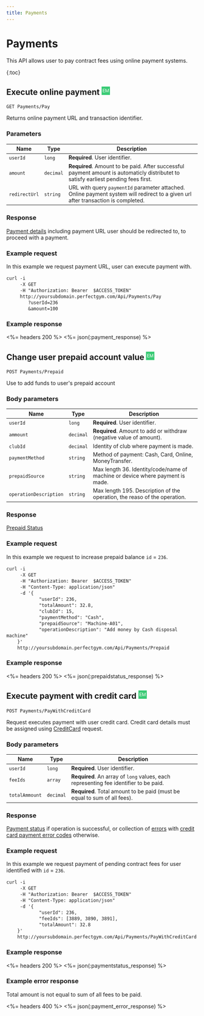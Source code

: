 ```yaml
---
title: Payments
---
```


# Payments

This API allows user to pay contract fees using online payment systems.

{:toc}



## Execute online payment ![alt text][EM]

    GET Payments/Pay

Returns online payment URL and transaction identifier.


### Parameters

Name      	   | Type  	   | Description
---------------|-----------|--------------------
`userId`  	   |`long`     | **Required**. User identifier.
`amount`  	   |`decimal`  | **Required**. Amount to be paid. After successful payment amount is automaticly distributet to satisfy earliest pending fees first.
`redirectUrl`  |`string`   | URL with query `paymentId` parameter attached. Online payment system will redirect to a given url after transaction is completed. 


### Response

[Payment details][PaymentDetails] including payment URL user should be redirected to, to proceed with a payment.



### Example request

In this example we request payment URL, user can execute payment with.

``` command-line
curl -i 
     -X GET 
     -H "Authorization: Bearer  $ACCESS_TOKEN"  
     http://yoursubdomain.perfectgym.com/Api/Payments/Pay
     	?userId=236
     	&amount=100
```


### Example response

<%= headers 200 %>
<%= json(:payment_response) %>



## Change user prepaid account value ![alt text][EM]

    POST Payments/Prepaid

Use to add funds to user's prepaid account 

### Body parameters

Name 	     	    	| Type  	| Description
------------------------|-----------|--------------------
`userId`  	   			|`long`     | **Required**. User identifier.
`ammount`  				|`decimal`  | **Required**. Amount to add or withdraw (negative value of amount).
`clubId`				|`decimal`	| Identity of club where payment is made.
`paymentMethod`			|`string`	| Method of payment: Cash, Card, Online, MoneyTransfer.
`prepaidSource`			|`string`	| Max length  36. Identity/code/name of machine or device where payment is made.
`operationDescription`	|`string`	| Max length 195. Description of the operation, the reaso of the operation.


### Response

[Prepaid Status][PrepaidStatus] 



### Example request

In this example we request to increase prepaid balance `id` = `236`.

``` command-line
curl -i 
     -X GET 
     -H "Authorization: Bearer  $ACCESS_TOKEN"  
     -H "Content-Type: application/json" 
     -d '{
        	"userId": 236,        	
    		"totalAmount": 32.8,
			"clubId": 15,
			"paymentMethod": "Cash",
			"prepaidSource": "Machine-A01",
			"operationDescription": "Add money by Cash disposal machine"
    }' 
    http://yoursubdomain.perfectgym.com/Api/Payments/Prepaid     	
```


### Example response

<%= headers 200 %>
<%= json(:prepaidstatus_response) %>

## Execute payment with credit card ![alt text][EM]

    POST Payments/PayWithCreditCard

Request executes payment with user credit card. Credit card details must be assigned using [CreditCard][CreditCard] request.

### Body parameters

Name 	     	    | Type  	| Description
--------------------|-----------|--------------------
`userId`  	   		|`long`     | **Required**. User identifier.
`feeIds`  			|`array`  	| **Required**. An array of `long` values, each representing fee identifier to be paid.
`totalAmmount`  	|`decimal`  | **Required**. Total amount to be paid (must be equal to sum of all fees).


### Response

[Payment status][PaymentStatus] if operation is successful, or collection of [errors][Error] with [credit card payment error codes][CreditCardPaymentErrorCode] otherwise.



### Example request

In this example we request payment of pending contract fees for user identified with `id` = `236`.

``` command-line
curl -i 
     -X GET 
     -H "Authorization: Bearer  $ACCESS_TOKEN"  
     -H "Content-Type: application/json" 
     -d '{
        	"userId": 236,
        	"feeIds": [3889, 3890, 3891],
    		"totalAmount": 32.8
    }' 
    http://yoursubdomain.perfectgym.com/Api/Payments/PayWithCreditCard     	
```


### Example response

<%= headers 200 %>
<%= json(:paymentstatus_response) %>



### Example error response

Total amount is not equal to sum of all fees to be paid.

<%= headers 400 %>
<%= json(:payment_error_response) %>



[Fee]: /appendix/datatypes/fee
[PaymentStatus]: /api/payments/paymentstatus#properties
[PaymentDetails]: /appendix/datatypes/paymentdetails
[PrepaidStatus]: /appendix/datatypes/prepaiddetails
[CreditCard]: /api/users/usercreditcard
[Error]: /appendix/datatypes/error
[CreditCardPaymentErrorCode]: /appendix/errorcodes/creditcardpaymenterrorcode

[EM]: /assets/images/employee.png "Employee mode"
[UM]: /assets/images/user.png "User mode"
